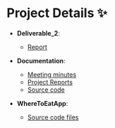 # **Project Details** :sparkles:
- **Deliverable_2**: 
  - [Report](./Deliverable_2/SE_Report_2.pdf)
 
- **Documentation**: 
  - [Meeting minutes](./Deliverable_2/Meeting_Minutes)
  - [Project Reports](./Documentation/Project_Reports)
  - [Source code](./Documentation/Source_Code)

- **WhereToEatApp**:
  - [Source code files](./WhereToEatApp)  
